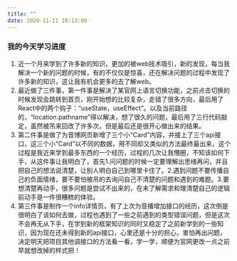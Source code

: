 ```yaml
---
title: ""
date: 2020-11-11 18:13:00
---
```

### 我的今天学习进度
1. 近一个月来学到了许多新的知识，更加的被web技术吸引，新的发现，每当我解决一个新的问题的时候，有的不仅仅是惊喜，还在解决问题的过程中发现了许多新的知识，这让我有机会更多的去了解web。
2. 最近做了三件事，第一件事是解决了某官网上语言切换功能，之前点击切换的时候发现会跳转到首页，刚开始想的比较复杂，走错了很多方向，最后用了React中的两个钩子：“useState，useEffect”。以及当前路径的，“location.pathname”得以解决，想了很久的问题，最后用了三行代码敲定，虽然被吊来回改了许多次，但是最后还是很开心做出来的结果。
3. 第二件事是做了为音博网页新增了三个小“Card”内容，并接上了三个api接口，这三个小“Card”以不同的数据，用不同却又类似的方法最终最出来，这个过程是我近来学到最多东西的一个经历，过程的几次让我懵圈，不知该如何下手，从这件事让我明白了，首先1.问问题的时候一定要理解出思绪再问，并且把自己的想法说清楚，让别人明白自己到哪里卡住了。2.遇到问题不要传播自己的负面情绪，要不要怕被吊的去询问自己不清楚的问题和遇到的难题。3.要想清楚再动手，很多问题是尝试不出来的，在未了解需求和理清楚自己的逻辑前动手是一件很糟糕的体验。
4. 第三件事是制作一个info详情页，有了上次为音播增加接口的经历，这次倒是很明白了该如何去做，过程也遇到了一些之前遇到的类型错误问题，但是这次不会再无从下手，在学到新的框架知识的同时又稳定了之前新学到的一些知识，因为现在还未得到新的api接口，心里还是十分的担心，害怕再出问题，决定明天把项目其他调接口的方法看一看，学一学，顺便为官网更改一点之前早就想改掉的样式把！
